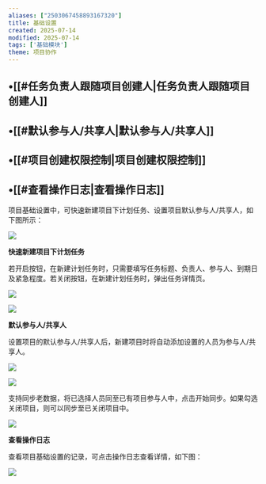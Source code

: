 ```yaml
---
aliases: ["2503067458893167320"]
title: 基础设置
created: 2025-07-14
modified: 2025-07-14
tags: ['基础模块']
theme: 项目协作
---
```


## •[[#任务负责人跟随项目创建人|任务负责人跟随项目创建人]]

## •[[#默认参与人/共享人|默认参与人/共享人]]

## •[[#项目创建权限控制|项目创建权限控制]]

## •[[#查看操作日志|查看操作日志]]

项目基础设置中，可快速新建项目下计划任务、设置项目默认参与人/共享人，如下图所示：

![](472655780f81f0a7721605e24337356f.jpg)

**快速新建项目下计划任务**

若开启按钮，在新建计划任务时，只需要填写任务标题、负责人、参与人、到期日及紧急程度。若关闭按钮，在新建计划任务时，弹出任务详情页。

![](20bc977788608e903917034990d743de.jpg)

![](acd2aecb620aa9e94a282dc9b1a6d07b.jpg)

**默认参与人/共享人**

设置项目的默认参与人/共享人后，新建项目时将自动添加设置的人员为参与人/共享人。

![](1a396309b429e2799df6c21fefa8083a.jpg)

![](d079369ab30c8ebc9e0a4968e722ce66.jpg)

支持同步老数据，将已选择人员同至已有项目参与人中，点击开始同步。如果勾选关闭项目，则可以同步至已关闭项目中。

![](dc4e91d40ff29990a416aa40e2cf7ad0.jpg)

**查看操作日志**

查看项目基础设置的记录，可点击操作日志查看详情，如下图：

![](63912d443cb4418524ddcdce1f34fc4e.jpg)